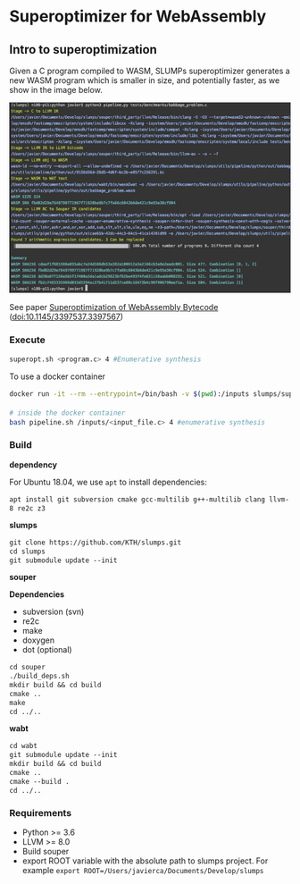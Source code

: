 # Superoptimizer for WebAssembly


## Intro to superoptimization

Given a C program compiled to WASM, SLUMPs superoptimizer generates a new WASM program which is smaller in size, and potentially faster, as we show in the image below.

![pass](docs/pass.png)

See paper [Superoptimization of WebAssembly Bytecode](http://arxiv.org/pdf/2002.10213) ([doi:10.1145/3397537.3397567](https://doi.org/10.1145/3397537.3397567))

### Execute
```bash
superopt.sh <program.c> 4 #Enumerative synthesis
```

To use a docker container

```bash
docker run -it --rm --entrypoint=/bin/bash -v $(pwd):/inputs slumps/superoptimizer:latest #CEGIS

# inside the docker container
bash pipeline.sh /inputs/<input_file.c> 4 #enumerative synthesis
```

### Build

__dependency__

For Ubuntu 18.04, we use `apt` to install dependencies:
```
apt install git subversion cmake gcc-multilib g++-multilib clang llvm-8 re2c z3
```

__slumps__

```
git clone https://github.com/KTH/slumps.git
cd slumps
git submodule update --init
```

__souper__

**Dependencies**
 - subversion (svn)
 - re2c
 - make
 - doxygen
 - dot (optional)

```
cd souper
./build_deps.sh
mkdir build && cd build
cmake ..
make
cd ../..
```

__wabt__

```
cd wabt
git submodule update --init
mkdir build && cd build
cmake ..
cmake --build .
cd ../..
```

### Requirements

- Python >= 3.6
- LLVM >= 8.0
- Build souper
- export ROOT variable with the absolute path to slumps project. For example ```export ROOT=/Users/javierca/Documents/Develop/slumps```
